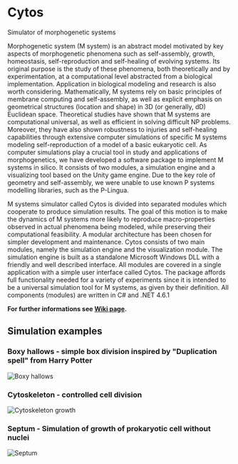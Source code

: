 # Cytos
Simulator of morphogenetic systems


Morphogenetic system (M system) is an abstract model motivated by key aspects of morphogenetic phenomena such as self-assembly, growth, homeostasis, self-reproduction and self-healing of evolving systems. Its original purpose is the study of these phenomena, both theoretically and by experimentation, at a computational level abstracted from a biological implementation. Application in biological modeling and research is also worth considering.
Mathematically, M systems rely on basic principles of membrane computing and self-assembly, as well as explicit emphasis on geometrical structures (location and shape) in 3D (or generally, dD) Euclidean space. Theoretical studies have shown that M systems are computational universal, as well as efficient in solving difficult NP problems. Moreover, they have also shown robustness to injuries and self-healing capabilities through extensive computer simulations of specific M systems modeling self-reproduction of a model of a basic eukaryotic cell.
As computer simulations play a crucial tool in study and applications of morphogenetics, we have developed a software package to implement M systems in silico. It consists of two modules, a simulation engine and a visualizing tool based on the Unity game engine. Due to the key role of geometry and self-assembly, we were unable to use known P systems modelling libraries, such as the P-Lingua. 

M systems simulator called Cytos is divided into separated modules which cooperate to produce simulation results. The goal of this motion is to make the dynamics of M systems more likely to reproduce macro-properties observed in actual phenomena being modeled, while preserving their computational feasibility.
A modular architecture has been chosen for simpler development and maintenance. Cytos consists of two main modules, namely the simulation engine and the visualization module. The simulation engine is built as a standalone Microsoft Windows DLL with a friendly and well described interface. 
All modules are covered in a single application with a simple user interface called Cytos. The package affords full functionality needed for a variety of experiments since it is intended to be a universal simulation tool for M systems, as given by their definition. All components (modules) are written in C# and .NET 4.6.1 

<b>For further informations see <a href="https://github.com/mmaverikk/Cytos/wiki">Wiki page</a>.</b>

## Simulation examples

### Boxy hallows - simple box division inspired by "Duplication spell" from Harry Potter
<img src="https://github.com/mmaverikk/Cytos/blob/master/Images/BoxyHallows.jpg" alt="Boxy hallows">

### Cytoskeleton - controlled cell division
<img src="https://github.com/mmaverikk/Cytos/blob/master/Images/Cytoskeleton.png" alt="Cytoskeleton growth">

### Septum - Simulation of growth of prokaryotic cell without nuclei
<img src="https://github.com/mmaverikk/Cytos/blob/master/Images/Septum.png" alt="Septum">

